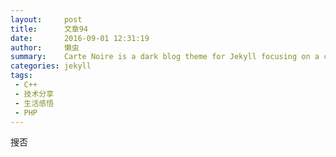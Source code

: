 ```yaml
---
layout:     post
title:      文章94
date:       2016-09-01 12:31:19
author:     懒虫
summary:    Carte Noire is a dark blog theme for Jekyll focusing on a clear reading experience.
categories: jekyll
tags:
 - C++
 - 技术分享
 - 生活感悟
 - PHP
---
```


搜否

[1]: http://www.jacobtomlinson.co.uk/
